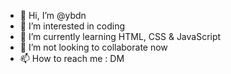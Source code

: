 - 👋 Hi, I’m @ybdn
- 👀 I’m interested in coding
- 🌱 I’m currently learning HTML, CSS & JavaScript
- 💞️ I’m not looking to collaborate now 
- 📫 How to reach me : DM

<!---
ybdn/ybdn is a ✨ special ✨ repository because its `README.md` (this file) appears on your GitHub profile.
You can click the Preview link to take a look at your changes.
--->
